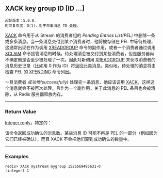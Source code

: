 ## XACK key group ID [ID ...]

    起始版本：5.0.0.
    时间复杂度：O(1)，对于每条消息 ID 处理。

[XACK](XACK.md) 命令用于从 Stream 的消费者组的 _Pending Entries List(PEL)_ 中删除一条或多条消息。当一条消息交付到某个消费者时，他将被存储在 PEL 中等待处理，这通常出现在作为调用 [XREADGROUP](XREADGROUP.md) 命令的副作用，或者一个消费者通过调用 [XCLAIM](XCLAIM.md) 命令接管消息的时候。待处理消息被交付到某些消费者，但是服务器尚不确定他是否至少被处理了一次。因此对新调用 [XREADGROUP](XREADGROUP.md) 来获取消费者的消息历史记录（比如用 0 作为 ID）将返回此类消息。类似地，待处理的消息将由检查 PEL 的 [XPENDING](XPENDING.md) 命令列出。

一旦消费者 _成功地(successfully)_ 处理完一条消息，他应该调用 [XACK](XACK.md)，这样这个消息就会不被再次处理，且作为一个副作用，关于此消息的 PEL 条目也会被清除，从 Redis 服务器释放内存。

---

### Return Value

[Integer reply](../topics/protocol.md#resp-integers)，特定的：

该命令返回成功确认的消息数。某些消息 ID 可能不再是 PEL 的一部分（例如因为它们已经被确认），而且 XACK 不会把他们算到成功确认的数量中。

---

### Examples

```
redis> XACK mystream mygroup 1526569495631-0
(integer) 1
```